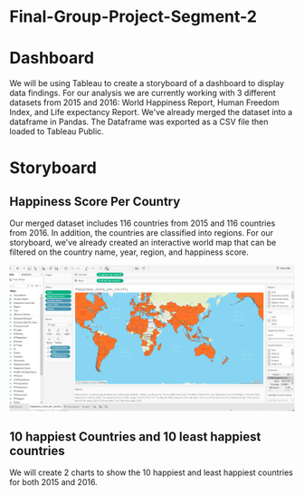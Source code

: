 # Final-Group-Project-Segment-2

# Dashboard

We will be using Tableau to create a storyboard of a dashboard to display data findings. For our analysis we are currently working with 3 different datasets from 2015 and 2016: World Happiness Report, Human Freedom Index, and Life expectancy Report. We've already merged the dataset into a dataframe in Pandas. The Dataframe was exported as a CSV file then loaded to Tableau Public. 

# Storyboard

## Happiness Score Per Country

Our merged dataset includes 116 countries from 2015 and 116 countries from 2016. In addition, the countries are classified into regions. For our storyboard, we've already created an interactive world map that can be filtered on the country name, year, region, and happiness score. 

![Happiness_Map](https://github.com/GloriaY007/Final-Group-Project-/blob/Segment_2_Assitan_X/Happiness_Map.PNG?raw=true)


## 10 happiest Countries and 10 least happiest countries 
We will create 2 charts to show the 10 happiest and least happiest countries for both 2015 and 2016. 

















